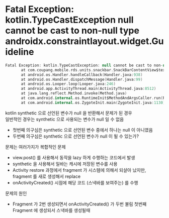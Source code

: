 

# Fatal Exception: kotlin.TypeCastException null cannot be cast to non-null type androidx.constraintlayout.widget.Guideline

```kotlin
Fatal Exception: kotlin.TypeCastException: null cannot be cast to non-null type androidx.constraintlayout.widget.Guideline
       at com.coupang.mobile.rds.units.snackbar.SnackBarContentView$text$1.run(SnackBarContentView.java:35)
       at android.os.Handler.handleCallback(Handler.java:938)
       at android.os.Handler.dispatchMessage(Handler.java:99)
       at android.os.Looper.loop(Looper.java:246)
       at android.app.ActivityThread.main(ActivityThread.java:8512)
       at java.lang.reflect.Method.invoke(Method.java)
       at com.android.internal.os.RuntimeInit$MethodAndArgsCaller.run(RuntimeInit.java:602)
       at com.android.internal.os.ZygoteInit.main(ZygoteInit.java:1130)
```

kotlin synthetic 으로 선언된 변수가 null 을 반환해서 문제가 된 경우  
일반적인 경우는 synthetic 으로 사용되는 변수가 null 일 수 없음  

- 첫번째 의구심은 synthetic 으로 선언된 변수 중에서 하나는 null 이 아니였음
- 두번째 의구심은 synthetic 으로 선언된 변수가 null 이 될 수 있는가?

문제는 여러가지가 복합적인 문제

- view.post() 를 사용해서 동작을 lazy 하게 수행하는 코드에서 발생
- synthetic 을 사용해서 일바는 캐시에 저장된 변수를 사용
- Activity restore 과정에서 fragment 가 시스템에 의해서 되살아 났지만, fragment 를 새로 생성해서 replace
- onActivityCreated() 시점에 해당 코드 (스낵바를 보여주는) 를 수행

문제의 원인

- Fragment 가 2번 생성되면서 onActivityCreated() 가 두번 불림
첫번째 Fragment 에 생성되서 스낵바를 생성될때 
<!--stackedit_data:
eyJoaXN0b3J5IjpbLTExNjcxODM2NTNdfQ==
-->